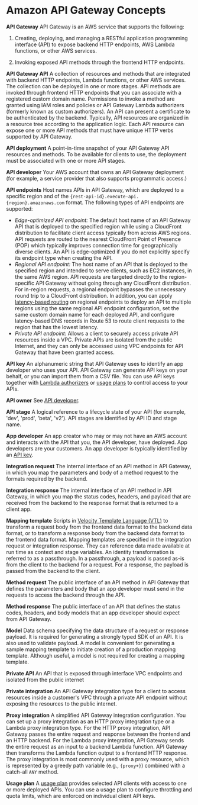 # Amazon API Gateway Concepts<a name="api-gateway-basic-concept"></a>

**API Gateway**  <a name="apigateway-definition-apigateway"></a>
API Gateway is an AWS service that supports the following:  

1. Creating, deploying, and managing a RESTful application programming interface \(API\) to expose backend HTTP endpoints, AWS Lambda functions, or other AWS services\.

1. Invoking exposed API methods through the frontend HTTP endpoints\.

**API Gateway API**  <a name="apigateway-definition-apigateway-api"></a>
 A collection of resources and methods that are integrated with backend HTTP endpoints, Lambda functions, or other AWS services\. The collection can be deployed in one or more stages\. API methods are invoked through frontend HTTP endpoints that you can associate with a registered custom domain name\. Permissions to invoke a method are granted using IAM roles and policies or API Gateway Lambda authorizers \(formerly known as custom authorizers\)\. An API can present a certificate to be authenticated by the backend\. Typically, API resources are organized in a resource tree according to the application logic\. Each API resource can expose one or more API methods that must have unique HTTP verbs supported by API Gateway\. 

**API deployment**  <a name="apigateway-definition-api-deployment"></a>
A point\-in\-time snapshot of your API Gateway API resources and methods\. To be available for clients to use, the deployment must be associated with one or more API stages\.

**API developer**  <a name="apigateway-definition-api-developer"></a>
Your AWS account that owns an API Gateway deployment \(for example, a service provider that also supports programmatic access\.\)

**API endpoints**  <a name="apigateway-definition-api-endpoints"></a>
Host names APIs in API Gateway, which are deployed to a specific region and of the `{rest-api-id}.execute-api.{region}.amazonaws.com` format\. The following types of API endpoints are supported:   
+ *Edge\-optimized API endpoint:* The default host name of an API Gateway API that is deployed to the specified region while using a CloudFront distribution to facilitate client access typically from across AWS regions\. API requests are routed to the nearest CloudFront Point of Presence \(POP\) which typically improves connection time for geographically diverse clients\. An API is edge\-optimized if you do not explicitly specify its endpoint type when creating the API\. 
+ *Regional API endpoint:* The host name of an API that is deployed to the specified region and intended to serve clients, such as EC2 instances, in the same AWS region\. API requests are targeted directly to the region\-specific API Gateway without going through any CloudFront distribution\. For in\-region requests, a regional endpoint bypasses the unnecessary round trip to a CloudFront distribution\. In addition, you can apply [latency\-based routing](https://docs.aws.amazon.com/Route53/latest/DeveloperGuide/routing-policy.html#routing-policy-latency) on regional endpoints to deploy an API to multiple regions using the same regional API endpoint configuration, set the same custom domain name for each deployed API, and configure latency\-based DNS records in Route 53 to route client requests to the region that has the lowest latency\. 
+ *Private API endpoint:* Allows a client to securely access private API resources inside a VPC\. Private APIs are isolated from the public Internet, and they can only be accessed using VPC endpoints for API Gateway that have been granted access\.

**API key**  <a name="apigateway-definition-api-key"></a>
An alphanumeric string that API Gateway uses to identify an app developer who uses your API\. API Gateway can generate API keys on your behalf, or you can import them from a CSV file\. You can use API keys together with [Lambda authorizers](apigateway-use-lambda-authorizer.md) or [usage plans](api-gateway-api-usage-plans.md) to control access to your APIs\.

**API owner**  <a name="apigateway-definition-api-owner"></a>
See [API developer](#apigateway-definition-api-developer)\.

**API stage**  <a name="apigateway-definition-api-stage"></a>
A logical reference to a lifecycle state of your API \(for example, 'dev', 'prod', 'beta', 'v2'\)\. API stages are identified by API ID and stage name\.

**App developer**  <a name="apigateway-definition-app-developer"></a>
 An app creator who may or may not have an AWS account and interacts with the API that you, the API developer, have deployed\. App developers are your customers\. An app developer is typically identified by an [API key](#apigateway-definition-api-key)\. 

**Integration request**  <a name="apigateway-definition-integration-request"></a>
The internal interface of an API method in API Gateway, in which you map the parameters and body of a method request to the formats required by the backend\. 

**Integration response**  <a name="apigateway-definition-integration-response"></a>
The internal interface of an API method in API Gateway, in which you map the status codes, headers, and payload that are received from the backend to the response format that is returned to a client app\. 

**Mapping template**  <a name="apigateway-definition-mapping-template"></a>
Scripts in [Velocity Template Language \(VTL\)](http://velocity.apache.org/engine/devel/vtl-reference.html) to transform a request body from the frontend data format to the backend data format, or to transform a response body from the backend data format to the frontend data format\. Mapping templates are specified in the integration request or integration response\. They can reference data made available at run time as context and stage variables\. An identity transformation is referred to as a passthrough\. In a passthrough, a payload is passed as\-is from the client to the backend for a request\. For a response, the payload is passed from the backend to the client\.

**Method request**  <a name="apigateway-definition-method-request"></a>
 The public interface of an API method in API Gateway that defines the parameters and body that an app developer must send in the requests to access the backend through the API\. 

**Method response**  <a name="apigateway-definition-method-response"></a>
 The public interface of an API that defines the status codes, headers, and body models that an app developer should expect from API Gateway\. 

**Model**  <a name="apigateway-definition-model"></a>
Data schema specifying the data structure of a request or response payload\. It is required for generating a strongly typed SDK of an API\. It is also used to validate payload\. A model is convenient for generating a sample mapping template to initiate creation of a production mapping template\. Although useful, a model is not required for creating a mapping template\.

**Private API**  <a name="apigateway-definition-private-api"></a>
An API that is exposed through interface VPC endpoints and isolated from the public internet

**Private integration**  <a name="apigateway-definition-private-integration"></a>
An API Gateway integration type for a client to access resources inside a customer's VPC through a private API endpoint without exposing the resources to the public internet\.

**Proxy integration**  <a name="apigateway-definition-proxy-integration"></a>
A simplified API Gateway integration configuration\. You can set up a proxy integration as an HTTP proxy integration type or a Lambda proxy integration type\. For the HTTP proxy integration, API Gateway passes the entire request and response between the frontend and an HTTP backend\. For the Lambda proxy integration, API Gateway sends the entire request as an input to a backend Lambda function\. API Gateway then transforms the Lambda function output to a frontend HTTP response\. The proxy integration is most commonly used with a proxy resource, which is represented by a greedy path variable \(e\.g\., `{proxy+}`\) combined with a catch\-all `ANY` method\.

**Usage plan**  <a name="apigateway-definition-usage-plan"></a>
A [usage plan](api-gateway-api-usage-plans.md) provides selected API clients with access to one or more deployed APIs\. You can use a usage plan to configure throttling and quota limits, which are enforced on individual client API keys\.